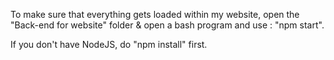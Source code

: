 To make sure that everything gets loaded within my website, open the "Back-end for website" folder & open a bash program and use : "npm start". 

If you don't have NodeJS, do "npm install" first.